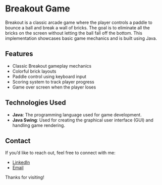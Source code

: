 # Breakout Game

Breakout is a classic arcade game where the player controls a paddle to bounce a ball and break a wall of bricks. The goal is to eliminate all the bricks on the screen without letting the ball fall off the bottom. This implementation showcases basic game mechanics and is built using Java.

## Features

- Classic Breakout gameplay mechanics
- Colorful brick layouts
- Paddle control using keyboard input
- Scoring system to track player progress
- Game over screen when the player loses

## Technologies Used

- **Java**: The programming language used for game development.
- **Java Swing**: Used for creating the graphical user interface (GUI) and handling game rendering.

## Contact
If you’d like to reach out, feel free to connect with me:
- [LinkedIn](https://www.linkedin.com/in/nadiia-rybak-5092b8336)
- [Email](mailto:nvdiv5@gmail.com)

Thanks for visiting!
